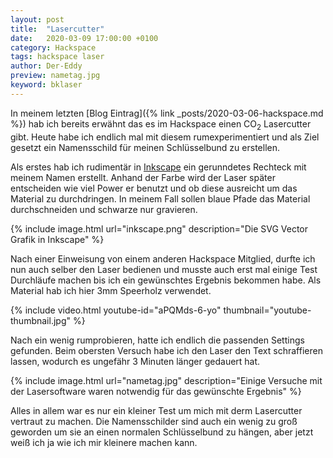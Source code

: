 ```yaml
---
layout: post
title:  "Lasercutter"
date:   2020-03-09 17:00:00 +0100
category: Hackspace
tags: hackspace laser
author: Der-Eddy
preview: nametag.jpg
keyword: bklaser
---
```

In meinem letzten [Blog Eintrag]({% link _posts/2020-03-06-hackspace.md %}) hab ich bereits erwähnt das es im Hackspace einen CO<sub>2</sub> Lasercutter gibt. Heute habe ich endlich mal mit diesem rumexperimentiert und als Ziel gesetzt ein Namensschild für meinen Schlüsselbund zu erstellen.

Als erstes hab ich rudimentär in [Inkscape](https://inkscape.org/de/) ein gerunndetes Rechteck mit meinem Namen erstellt. Anhand der Farbe wird der Laser später entscheiden wie viel Power er benutzt und ob diese ausreicht um das Material zu durchdringen. In meinem Fall sollen blaue Pfade das Material durchschneiden und schwarze nur gravieren.

{% include image.html url="inkscape.png" description="Die SVG Vector Grafik in Inkscape" %}

Nach einer Einweisung von einem anderen Hackspace Mitglied, durfte ich nun auch selber den Laser bedienen und musste auch erst mal einige Test Durchläufe machen bis ich ein gewünschtes Ergebnis bekommen habe. Als Material hab ich hier 3mm Speerholz verwendet.

{% include video.html youtube-id="aPQMds-6-yo" thumbnail="youtube-thumbnail.jpg" %}

Nach ein wenig rumprobieren, hatte ich endlich die passenden Settings gefunden. Beim obersten Versuch habe ich den Laser den Text schraffieren lassen, wodurch es ungefähr 3 Minuten länger gedauert hat.

{% include image.html url="nametag.jpg" description="Einige Versuche mit der Lasersoftware waren notwendig für das gewünschte Ergebnis" %}

Alles in allem war es nur ein kleiner Test um mich mit derm Lasercutter vertraut zu machen. Die Namensschilder sind auch ein wenig zu groß geworden um sie an einen normalen Schlüsselbund zu hängen, aber jetzt weiß ich ja wie ich mir kleinere machen kann.